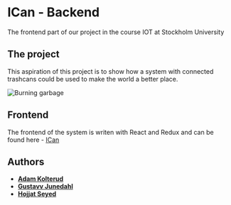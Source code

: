 # ICan - Backend

The frontend part of our project in the course IOT at Stockholm University

## The project

This aspiration of this project is to show how a system with connected trashcans could be used to make the world a better place.

![Burning garbage](https://media.giphy.com/media/26FPy3QZQqGtDcrja/giphy.gif)

## Frontend

The frontend of the system is writen with React and Redux and can be found here - [ICan](https://github.com/purree/ICan-Frontend)

## Authors
* [**Adam Kolterud**](https://github.com/Stuix)
* [**Gustavv Junedahl**](https://github.com/purree)
* [**Hojjat Seyed**](https://github.com/hojjats)
